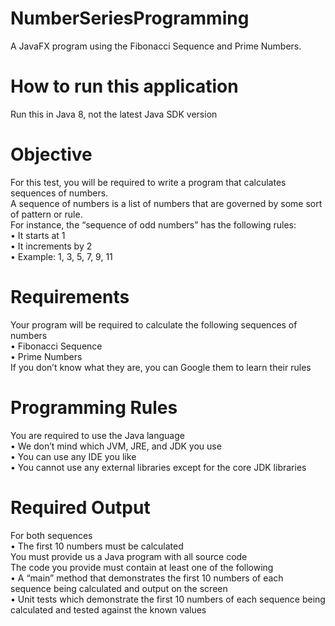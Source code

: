 # NumberSeriesProgramming   
A JavaFX program using the Fibonacci Sequence and Prime Numbers.    

# How to run this application   
Run this in Java 8, not the latest Java SDK version   

# Objective   
For this test, you will be required to write a program that calculates sequences of numbers.  
A sequence of numbers is a list of numbers that are governed by some sort of pattern or rule.   
For instance, the “sequence of odd numbers” has the following rules:  
• It starts at 1  
• It increments by 2  
• Example: 1, 3, 5, 7, 9, 11  

# Requirements  
Your program will be required to calculate the following sequences of numbers   
• Fibonacci Sequence  
• Prime Numbers   
If you don’t know what they are, you can Google them to learn their rules   

# Programming Rules   
You are required to use the Java language   
• We don’t mind which JVM, JRE, and JDK you use   
• You can use any IDE you like  
• You cannot use any external libraries except for the core JDK libraries   

# Required Output     
For both sequences    
• The first 10 numbers must be calculated   
You must provide us a Java program with all source code   
The code you provide must contain at least one of the following   
• A “main” method that demonstrates the first 10 numbers of each sequence being calculated and output on the screen   
• Unit tests which demonstrate the first 10 numbers of each sequence being calculated and tested against the known values   
